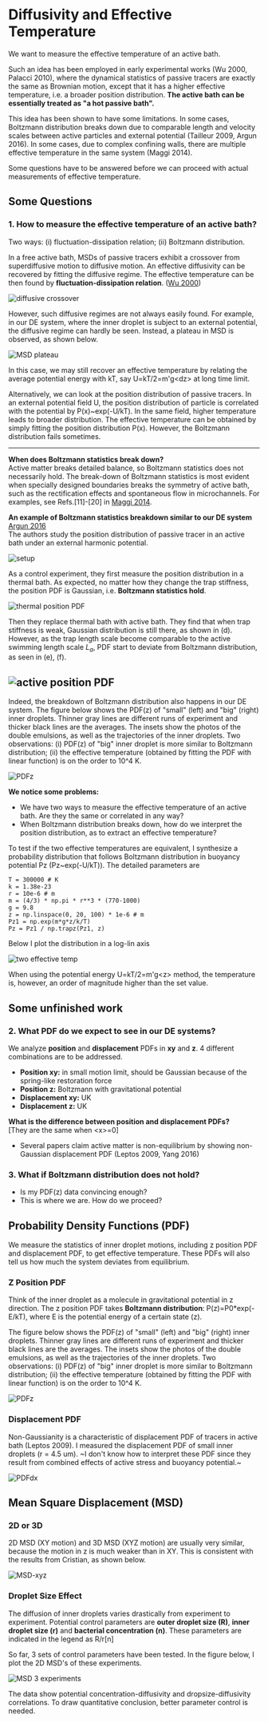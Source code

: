 # Diffusivity and Effective Temperature
We want to measure the effective temperature of an active bath.

Such an idea has been employed in early experimental works (Wu 2000, Palacci 2010), where the dynamical statistics of passive tracers are exactly the same as Brownian motion, except that it has  a higher effective temperature, i.e. a broader position distribution. **The active bath can be essentially treated as "a hot passive bath".**

This idea has been shown to have some limitations. In some cases, Boltzmann distribution breaks down due to comparable length and velocity scales between active particles and external potential (Tailleur 2009, Argun 2016). In some cases, due to complex confining walls, there are multiple effective temperature in the same system (Maggi 2014).

Some questions have to be answered before we can proceed with actual measurements of effective temperature.

## Some Questions

### 1. How to measure the effective temperature of an active bath?

Two ways: (i) fluctuation-dissipation relation; (ii) Boltzmann distribution.

In a free active bath, MSDs of passive tracers exhibit a crossover from superdiffusive motion to diffusive motion. An effective diffusivity can be recovered by fitting the diffusive regime. The effective temperature can be then found by **fluctuation-dissipation relation**. ([Wu 2000](https://journals.aps.org/prl/abstract/10.1103/PhysRevLett.84.3017))

![diffusive crossover](diffusive-crossover.svg)

However, such diffusive regimes are not always easily found. For example, in our DE system, where the inner droplet is subject to an external potential, the diffusive regime can hardly be seen. Instead, a plateau in MSD is observed, as shown below.

![MSD plateau](MSD-plateau.svg)

In this case, we may still recover an effective temperature by relating the average potential energy with kT, say U=kT/2=m'g\<dz\> at long time limit.

Alternatively, we can look at the position distribution of passive tracers. In an external potential field U, the position distribution of particle is correlated with the potential by P(x)\~exp(-U/kT). In the same field, higher temperature leads to broader distribution. The effective temperature can be obtained by simply fitting the position distribution P(x). However, the Boltzmann distribution fails sometimes.

---
**When does Boltzmann statistics break down?**<br>
Active matter breaks detailed balance, so Boltzmann statistics does not necessarily hold. The break-down of Boltzmann statistics is most evident when specially designed boundaries breaks the symmetry of active bath, such as the rectification effects and spontaneous flow in microchannels. For examples, see Refs.[11]-[20] in [Maggi 2014](https://journals.aps.org/prl/abstract/10.1103/PhysRevLett.113.238303).

**An example of Boltzmann statistics breakdown similar to our DE system**
[Argun 2016](https://journals.aps.org/pre/abstract/10.1103/PhysRevE.94.062150)<br>
The authors study the position distribution of passive tracer in an active bath under an external harmonic potential.

![setup](Argun2016-setup.svg)

As a control experiment, they first measure the position distribution in a thermal bath.
As expected, no matter how they change the trap stiffness, the position PDF is Gaussian, i.e. **Boltzmann statistics hold**.

![thermal position PDF](thermal-position-PDF.svg)

Then they replace thermal bath with active bath.
They find that when trap stiffness is weak, Gaussian distribution is still there, as shown in (d).
However, as the trap length scale become comparable to the active swimming length scale $L_a$, PDF start to deviate from Boltzmann distribution, as seen in (e), (f).

![active position PDF](active-position-PDF.svg)
---

Indeed, the breakdown of Boltzmann distribution also happens in our DE system.
The figure below shows the PDF(z) of "small" (left) and "big" (right) inner droplets.
Thinner gray lines are different runs of experiment and thicker black lines are the averages.
The insets show the photos of the double emulsions, as well as the trajectories of the inner droplets.
Two observations: (i) PDF(z) of "big" inner droplet is more similar to Boltzmann distribution; (ii) the effective temperature (obtained by fitting the PDF with linear function) is on the order to 10^4 K.

![PDFz](pdfz.png)

**We notice some problems:**
- We have two ways to measure the effective temperature of an active bath. Are they the same or correlated in any way?
- When Boltzmann distribution breaks down, how do we interpret the position distribution, as to extract an effective temperature?

To test if the two effective temperatures are equivalent, I synthesize a probability distribution that follows Boltzmann distribution in buoyancy potential Pz (Pz\~exp(-U/kT)). The detailed parameters are
```
T = 300000 # K
k = 1.38e-23
r = 10e-6 # m
m = (4/3) * np.pi * r**3 * (770-1000)
g = 9.8
z = np.linspace(0, 20, 100) * 1e-6 # m
Pz1 = np.exp(m*g*z/k/T)
Pz = Pz1 / np.trapz(Pz1, z)
```
Below I plot the distribution in a log-lin axis

![two effective temp](two-effective-temperatures.svg)

When using the potential energy U=kT/2=m'g\<z\> method, the temperature is, however, an order of magnitude higher than the set value.  


## Some unfinished work
### 2. What PDF do we expect to see in our DE systems?

We analyze **position** and **displacement** PDFs in **xy** and **z**.
4 different combinations are to be addressed.
- **Position xy:** in small motion limit, should be Gaussian because of the spring-like restoration force
- **Position z:** Boltzmann with gravitational potential
- **Displacement xy:** UK
- **Displacement z:** UK

**What is the difference between position and displacement PDFs?**<br>
[They are the same when \<x\>=0]
- Several papers claim active matter is non-equilibrium by showing non-Gaussian displacement PDF (Leptos 2009, Yang 2016)

### 3. What if Boltzmann distribution does not hold?

- Is my PDF(z) data convincing enough?
- This is where we are. How do we proceed?

## Probability Density Functions (PDF)

We measure the statistics of inner droplet motions, including z position PDF and displacement PDF, to get effective temperature.
These PDFs will also tell us how much the system deviates from equilibrium.

### Z Position PDF

Think of the inner droplet as a molecule in gravitational potential in z direction.
The z position PDF takes **Boltzmann distribution**: P(z)=P0*exp(-E/kT), where E is the potential energy of a certain state (z).

The figure below shows the PDF(z) of "small" (left) and "big" (right) inner droplets.
Thinner gray lines are different runs of experiment and thicker black lines are the averages.
The insets show the photos of the double emulsions, as well as the trajectories of the inner droplets.
Two observations: (i) PDF(z) of "big" inner droplet is more similar to Boltzmann distribution; (ii) the effective temperature (obtained by fitting the PDF with linear function) is on the order to 10^4 K.

![PDFz](pdfz.png)

### Displacement PDF

Non-Gaussianity is a characteristic of displacement PDF of tracers in active bath (Leptos 2009).
I measured the displacement PDF of small inner droplets (r = 4.5 um).
~I don't know how to interpret these PDF since they result from combined effects of active stress and buoyancy potential.~

![PDFdx](pdf-dx.png)

## Mean Square Displacement (MSD)

### 2D or 3D
2D MSD (XY motion) and 3D MSD (XYZ motion) are usually very similar, because the motion in z is much weaker than in XY.
This is consistent with the results from Cristian, as shown below.

![MSD-xyz](MSD-xyz.png)


### Droplet Size Effect
The diffusion of inner droplets varies drastically from experiment to experiment.
Potential control parameters are **outer droplet size (R)**, **inner droplet size (r)** and **bacterial concentration (n)**. These parameters are indicated in the legend as R/r[n]

So far, 3 sets of control parameters have been tested.
In the figure below, I plot the 2D MSD's of these experiments.

![MSD 3 experiments](MSD-multi.png)

The data show potential concentration-diffusivity and dropsize-diffusivity correlations.
To draw quantitative conclusion, better parameter control is needed.
